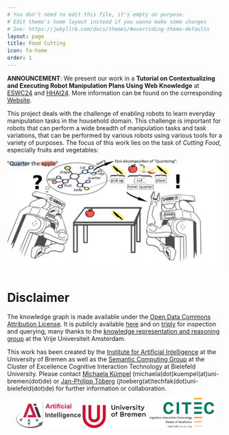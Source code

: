 ```yaml
---
# You don't need to edit this file, it's empty on purpose.
# Edit theme's home layout instead if you wanna make some changes
# See: https://jekyllrb.com/docs/themes/#overriding-theme-defaults
layout: page
title: Food Cutting
icon: fa-home
order: 1
---
```


**ANNOUNCEMENT**:
We present our work in a **Tutorial on Contextualizing and Executing Robot Manipulation Plans Using Web Knowledge** at [ESWC24](https://2024.eswc-conferences.org/) and [HHAI24](https://hhai-conference.org/2024/).
More information can be found on the corresponding [Website](https://kr3-workshop.net/).



This project deals with the challenge of enabling robots to learn everyday manipulation tasks in the household domain.
This challenge is important for robots that can perform a wide breadth of manipulation tasks and task variations, that can be performed by various robots using various tools for a variety of purposes.
The focus of this work lies on the task of *Cutting Food*, especially fruits and vegetables:

<p align="center">
  <img src="assets/images/Motivation.jpg" width="800" alt="Enabling cognitive robots to cut food objects through an ontology"/><br>
</p>

# Disclaimer

The knowledge graph is made available under the [Open Data Commons Attribution License](http://opendatacommons.org/licenses/by/1.0/). It is publicly available [here](https://github.com/Food-Ninja/FoodCutting/blob/main/food_cutting.owl) and on [triply](https://api.krr.triply.cc/datasets/mkumpel/FruitCuttingKG/services/FruitCuttingKG/sparql) for inspection and querying, many thanks to the [knowledge representation and reasoning group](https://krr.cs.vu.nl/) at the Vrije Universiteit Amsterdam.

This work has been created by the [Institute for Artificial Intelligence](https://ai.uni-bremen.de/) at the University of Bremen as well as the [Semantic Computing Group](https://www.uni-bielefeld.de/fakultaeten/technische-fakultaet/arbeitsgruppen/semantic-computing/) at the Cluster of Excellence Cognitive Interaction Technology at Bielefeld University. Please contact [Michaela Kümpel](https://ai.uni-bremen.de/team/michaela_k%C3%BCmpel) (michaela(dot)kuempel(at)uni-bremen(dot)de) or [Jan-Philipp Töberg](https://www.uni-bielefeld.de/fakultaeten/technische-fakultaet/arbeitsgruppen/semantic-computing/team/jan-philipp-toeberg/) (jtoeberg(at)techfak(dot)uni-bielefeld(dot)de) for further information or collaboration.

<p align="center" width="90%">
      <img width="30%" src="assets/images/ai_logo.png"/>
      <img width="30%" src="assets/images/university_new.png"/>
      <img width="30%" src="assets/images/logo_citec_EN.png"/>
</p>
